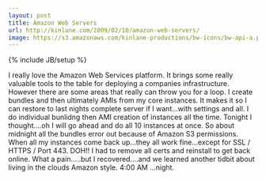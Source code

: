 ```yaml
---
layout: post
title: Amazon Web Servers
url: http://kinlane.com/2009/02/10/amazon-web-servers/
image: https://s3.amazonaws.com/kinlane-productions/bw-icons/bw-api-a.png
---
```

{% include JB/setup %}
<p>
     I really love the Amazon Web Services platform. It brings some really valuable tools to the table for deploying a companies infrastructure. However there are some areas that really can throw you for a loop. I create bundles and then ultimately AMIs from my core instances. It makes it so I can restore to last nights complete server if I want...with settings and all. I do individual bunlidng then AMI creation of instances all the time. Tonight I thought....oh I will go ahead and do all 10 instances at once. So about midnight all the bundles error out because of Amazon S3 permissions. When all my instances come back up...they all work fine...except for SSL / HTTPS / Port 443. DOH!! I had to remove all certs and reinstall to get back online. What a pain.....but I recovered....and we learned another tidbit about living in the clouds Amazon style. 4:00 AM ...night.
</p>